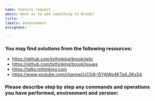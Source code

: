 ```yaml
---
name: Feature request
about: Want us to add something to Brook?
title: ''
labels: enhancement
assignees: ''

---
```


### You may find solutions from the following resources:

* https://github.com/txthinking/brook/wiki
* https://github.com/txthinking/brook/issues
* https://talks.txthinking.com
* https://www.youtube.com/channel/UC5j8-I5Y4lWo4KTa4_0Kx5A

### Please describe step by step any commands and operations you have performed, environment and version:
